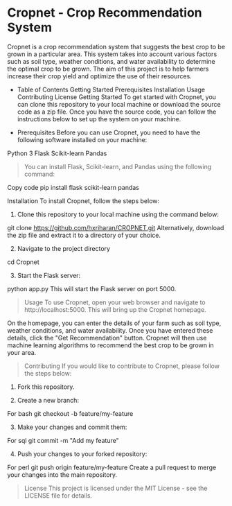 # Cropnet - Crop Recommendation System
Cropnet is a crop recommendation system that suggests the best crop to be grown in a particular area. This system takes into account various factors such as soil type, weather conditions, and water availability to determine the optimal crop to be grown. The aim of this project is to help farmers increase their crop yield and optimize the use of their resources.

- Table of Contents
Getting Started
Prerequisites
Installation
Usage
Contributing
License
Getting Started
To get started with Cropnet, you can clone this repository to your local machine or download the source code as a zip file. Once you have the source code, you can follow the instructions below to set up the system on your machine.

- Prerequisites
Before you can use Cropnet, you need to have the following software installed on your machine:

Python 3
Flask
Scikit-learn
Pandas

> You can install Flask, Scikit-learn, and Pandas using the following command:

Copy code
pip install flask scikit-learn pandas

Installation
To install Cropnet, follow the steps below:

1. Clone this repository to your local machine using the command below:

git clone https://github.com/hxriharan/CROPNET.git
Alternatively, download the zip file and extract it to a directory of your choice.

2. Navigate to the project directory

cd Cropnet

3. Start the Flask server:

python app.py
This will start the Flask server on port 5000.

> Usage
To use Cropnet, open your web browser and navigate to http://localhost:5000. This will bring up the Cropnet homepage.

On the homepage, you can enter the details of your farm such as soil type, weather conditions, and water availability. Once you have entered these details, click the "Get Recommendation" button. Cropnet will then use machine learning algorithms to recommend the best crop to be grown in your area.

> Contributing
If you would like to contribute to Cropnet, please follow the steps below:

1. Fork this repository.

2. Create a new branch:

For bash 
git checkout -b feature/my-feature

3. Make your changes and commit them:

For sql
git commit -m "Add my feature"

4. Push your changes to your forked repository:

For perl
git push origin feature/my-feature
Create a pull request to merge your changes into the main repository.

> License
This project is licensed under the MIT License - see the LICENSE file for details.
